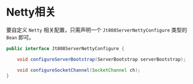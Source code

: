 # Netty相关

要自定义 `Netty` 相关配置，只需声明一个 `Jt808ServerNettyConfigure` 类型的 `Bean` 即可。

```java
public interface Jt808ServerNettyConfigure {

    void configureServerBootstrap(ServerBootstrap serverBootstrap);

    void configureSocketChannel(SocketChannel ch);
}
```
